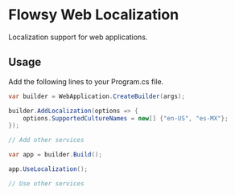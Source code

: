 # Flowsy Web Localization

Localization support for web applications.

## Usage
Add the following lines to your Program.cs file.

```csharp
var builder = WebApplication.CreateBuilder(args);

builder.AddLocalization(options => {
    options.SupportedCultureNames = new[] {"en-US", "es-MX"};
});

// Add other services

var app = builder.Build();

app.UseLocalization();

// Use other services
```
